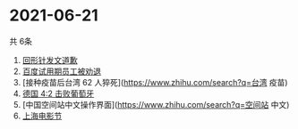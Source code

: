 # 2021-06-21
  共 6条

  <!-- BEGIN -->
  <!-- 最后更新时间:Mon Jun 21 2021 00:34:59 GMT+0000 (Coordinated Universal Time) -->
  1. [回形针发文道歉](https://www.zhihu.com/search?q=回形针道歉)
1. [百度试用期员工被劝退](https://www.zhihu.com/search?q=百度员工被劝退)
1. [接种疫苗后台湾 62 人猝死](https://www.zhihu.com/search?q=台湾 疫苗)
1. [德国 4:2 击败葡萄牙](https://www.zhihu.com/search?q=德国队)
1. [中国空间站中文操作界面](https://www.zhihu.com/search?q=空间站 中文)
1. [上海电影节](https://www.zhihu.com/search?q=上海电影节)
  <!-- END -->
  